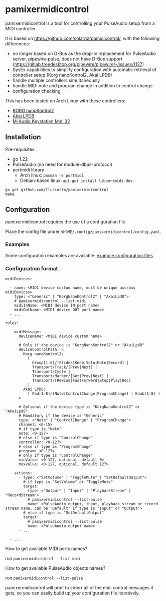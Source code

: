 # pamixermidicontrol

pamixermidicontrol is a tool for controlling your PulseAudio setup from a MIDI controller.

It is based on https://github.com/solarnz/pamidicontrol/, with the following differences:
- no longer based on D-Bus as the drop-in replacement for PulseAudio server, pipewire-pulse, does not have D-Bus support (https://gitlab.freedesktop.org/pipewire/pipewire/-/issues/1127)
- SysEx capabilities to simplify configuration with automatic retrieval of controller setup (Korg nanoKontrol2, Akai LPD8)
- handle multiple controllers simultaneously
- handle MIDI note and program change in addition to control change
- configuration checking

This has been tested on Arch Linux with these controllers:
- [KORG nanoKontrol2](https://www.korg.com/us/products/computergear/nanokontrol2/)
- [Akai LPD8](https://www.akaipro.com/lpd8.html)
- [M-Audio Keystation Mini 32](https://www.m-audio.com/keystation-mini32-mk3)

## Installation

Pre-requisites:
- go 1.22
- PulseAudio (no need for module-dbus-protocol)
- portmidi library
    - Arch linux: `pacman -S portmidi`
    - Debian-based linux: `apt-get install libportmidi-dev`

```
go get github.com/fluciotto/pamixermidicontrol
make
```

## Configuration

pamixermidicontrol requires the use of a configuration file.

Place the config file under `$HOME/.config/pamixermidicontrol/config.yaml`.

### Examples

Some configuration examples are available: [example configuration files](https://github.com/fluciotto/pamixermidicontrol/tree/master/config-examples).

### Configuration format

```
midiDevices:

  - name: <MIDI device custom name, must be unique accross midiDevices>
    type: <"Generic" | "KorgNanoKontrol2" | "AkaiLpd8">
    # pamixermidicontrol --list-midi
    midiInName: <MIDI device IN port name>
    midiOutName: <MIDI device OUT port name>
  - ...

rules:

  - midiMessage:
      deviceName: <MIDI device custom name>

      # Only if the device is "KorgNanoKontrol2" or "AkaiLpd8"
      deviceControlPath: <
        Korg nanoKontrol2:
          [
            Group[1-8]/[Slider|Knob|Solo|Mute|Record] |
            Transport/Track/[Prev|Next] |
            Transport/Cycle |
            Transport/Marker/[Set|Prev|Next] |
            Transport/[Rewind|FastForward|Stop|Play|Rec]
          ]
        Akai LPD8:
          [ Pad[1-8]/[Note|ControlChange|ProgramChange] | Knob[1-8] ]
      >

      # Optional if the device type is "KorgNanoKontrol2" or "AkaiLpd8"
      # Mandatory if the device is "Generic"
      type: <"Note" | "ControlChange" | "ProgramChange">
      channel: <0-15>
      # if type is "Note"
      note: <0-127>
      # else if type is "ControlChange"
      controller: <0-127>
      # else if type is "ProgramChange"
      program: <0-127>
      # only if type is "ControlChange"
      minValue: <0-127, optional, default 0>
      maxValue: <0-127, optional, default 127>

    actions:
      - type: <"SetVolume" | "ToggleMute" | "SetDefaultOutput">
        # if type is "SetVolume" or "ToggleMute"
        target:
          type: <"Output" | "Input" | "PlaybackStream" | "RecordStream">
          # pamixermidicontrol --list-pulse
          name: <PulseAudio output, input, playback stream or record stream name, can be "Default" if type is "Input" or "Output">
        # else if type is "SetDefaultOutput"
        target:
          # pamixermidicontrol --list-pulse
          name: <PulseAudio output name>
      - ...

  - ...
```

How to get available MIDI ports names?

run `pamixermidicontrol --list-midi`

How to get available PulseAudio objects names?

run `pamixermidicontrol --list-pulse`

pamixermidicontrol will print to stderr all of the midi control messages it gets, so you can easily build up your configuration file iteratively.
